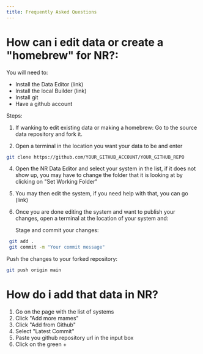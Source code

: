 ```yaml
---
title: Frequently Asked Questions
---
```



# How can i edit data or create a "homebrew" for NR?:

You will need to: 
-  Install the Data Editor (link)
-  Install the local Builder (link)
-  Install git
-  Have a github account

Steps:
  1. If wanking to edit existing data or making a homebrew:
      Go to the source data repository and fork it.

  2.  Open a terminal in the location you want your data to be and enter
```bash
git clone https://github.com/YOUR_GITHUB_ACCOUNT/YOUR_GITHUB_REPO
```
  4. Open the NR Data Editor and select your system in the list, if it does not show up, you may have to change the folder that it is looking at by clicking on "Set Working Folder"

  5. You may then edit the system, if you need help with that, you can go (link)

  6. Once you are done editing the system and want to publish your changes, open a terminal at the location of your system and:

     Stage and commit your changes:
```bash
 git add .
 git commit -m "Your commit message"
```
    
Push the changes to your forked repository:
```bash
git push origin main
```


# How do i add that data in NR?
1. Go on the page with the list of systems
2. Click "Add more mames"
3. Click "Add from Github"
4. Select "Latest Commit"
5. Paste you github repository url in the input box
6. Click on the green +
